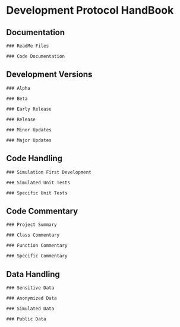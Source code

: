 # Development Protocol HandBook

## Documentation

	### ReadMe Files
	
	### Code Documentation
	
## Development Versions
	
	### Alpha 
	
	### Beta
	
	### Early Release
	
	### Release
	
	### Minor Updates
	
	### Major Updates
	
## Code Handling

	### Simulation First Development
	
	### Simulated Unit Tests
	
	### Specific Unit Tests
	
## Code Commentary
	
	### Project Summary 
	
	### Class Commentary
	
	### Function Commentary
	
	### Specific Commentary
	
## Data Handling

	### Sensitive Data
	
	### Anonymized Data
	
	### Simulated Data
	
	### Public Data
	

	